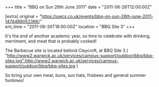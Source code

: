 +++
title = "BBQ on Sun 26th June 2011"
date = "2011-06-26T12:00:00Z"

[extra]
original = "https://uwcs.co.uk/events/bbq-on-sun-26th-june-2011-1474489052366/"    
ent_time = "2011-06-26T18:00:00Z"
location = "BBQ Site 3"
+++

It's the end of another academic year, so time to celebrate with drinking, merriment, and meat that is probably cooked\!

The Barbecue site is located behind Claycroft, at BBQ Site 3 ( "http://www2.warwick.ac.uk/services/campus-support/outdoor/bbq/bbq-sites.jpg":http://www2.warwick.ac.uk/services/campus-support/outdoor/bbq/bbq-sites.jpg )

So bring your own meat, buns, sun hats, frisbees and general summer funtimes\!

